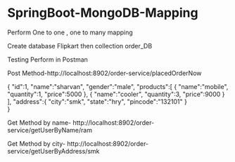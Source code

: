 # SpringBoot-MongoDB-Mapping

Perform One to one , one to many mapping

Create database Flipkart then collection order_DB

Testing Perform in Postman

Post Method-http://localhost:8902/order-service/placedOrderNow

{
 "id":1,
 "name":"sharvan",
 "gender":"male",
 "products":[
     {
         "name":"mobile",
         "quantity":1,
         "price":5000
     },
     {
         "name":"cooler",
         "quantity":3,
         "price":9000
     }
 ],
 "address":{
"city":"smk",
"state":"hry",
"pincode":"132101"
 }   
}

Get Method by name- http://localhost:8902/order-service/getUserByName/ram

Get Method by city- http://localhost:8902/order-service/getUserByAddress/smk
